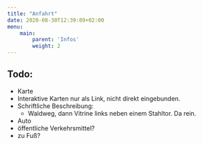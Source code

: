 ```yaml
---
title: "Anfahrt"
date: 2020-08-30T12:39:09+02:00
menu:
    main: 
        parent: 'Infos'
        weight: 2
---
```

## Todo:
- Karte
- Interaktive Karten nur als Link, nicht direkt eingebunden.
- Schriftliche Beschreibung:
    - Waldweg, dann Vitrine links neben einem Stahltor. Da rein.
- Auto
- öffentliche Verkehrsmittel?
- zu Fuß?
